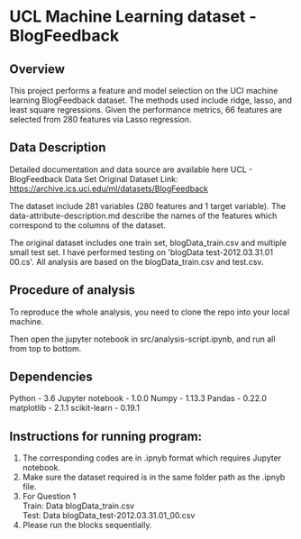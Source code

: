 # UCL Machine Learning dataset - BlogFeedback

## Overview
This project performs a feature and model selection on the UCI machine learning BlogFeedback dataset. 
The methods used include ridge, lasso, and least square regressions. Given the performance metrics, 66 features are selected from 280 features via Lasso regression.

## Data Description
Detailed documentation and data source are available here UCL - BlogFeedback Data Set
Original Dataset Link: https://archive.ics.uci.edu/ml/datasets/BlogFeedback

The dataset include 281 variables (280 features and 1 target variable). The data-attribute-description.md describe the names of the features which correspond to the columns of the dataset.

The original dataset includes one train set, blogData_train.csv and multiple small test set. 
I have performed testing on 'blogData test-2012.03.31.01 00.cs'. All analysis are based on the blogData_train.csv and test.csv.

## Procedure of analysis
To reproduce the whole analysis, you need to clone the repo into your local machine.

Then open the jupyter notebook in src/analysis-script.ipynb, and run all from top to bottom.


## Dependencies
Python - 3.6
Jupyter notebook - 1.0.0
Numpy - 1.13.3
Pandas - 0.22.0
matplotlib - 2.1.1
scikit-learn - 0.19.1

## Instructions for running program:

1. The corresponding codes are in .ipnyb format which requires Jupyter notebook.  
2. Make sure the dataset required is in the same folder path as the .ipnyb file.  
3. For Question 1    
Train:  Data  blogData_train.csv  
Test:  Data blogData_test-2012.03.31.01_00.csv  
4. Please run the blocks sequentially.  
